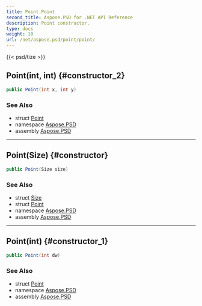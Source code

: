 ```yaml
---
title: Point.Point
second_title: Aspose.PSD for .NET API Reference
description: Point constructor. 
type: docs
weight: 10
url: /net/aspose.psd/point/point/
---
```

{{< psd/tize >}}
## Point(int, int) {#constructor_2}

```csharp
public Point(int x, int y)
```

### See Also

* struct [Point](../)
* namespace [Aspose.PSD](../../point/)
* assembly [Aspose.PSD](../../../)

---

## Point(Size) {#constructor}

```csharp
public Point(Size size)
```

### See Also

* struct [Size](../../size/)
* struct [Point](../)
* namespace [Aspose.PSD](../../point/)
* assembly [Aspose.PSD](../../../)

---

## Point(int) {#constructor_1}

```csharp
public Point(int dw)
```

### See Also

* struct [Point](../)
* namespace [Aspose.PSD](../../point/)
* assembly [Aspose.PSD](../../../)


